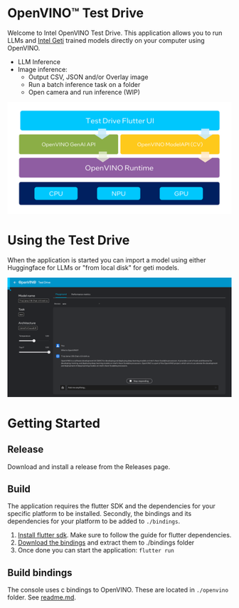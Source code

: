 # OpenVINO™ Test Drive

Welcome to Intel OpenVINO Test Drive. This application allows you to run LLMs and [Intel Geti](https://geti.intel.com/) trained models directly on your computer using OpenVINO.

* LLM Inference
* Image inference:
    * Output CSV, JSON and/or Overlay image 
    * Run a batch inference task on a folder
    * Open camera and run inference (WIP)

![Design Graph](./design_graph.png)

# Using the Test Drive

When the application is started you can import a model using either Huggingface for LLMs or "from local disk" for geti models.

![Preview](./preview.png)

# Getting Started

## Release

Download and install a release from the Releases page.

## Build

The application requires the flutter SDK and the dependencies for your specific platform to be installed.
Secondly, the bindings and its dependencies for your platform to be added to `./bindings`.

1. [Install flutter sdk](https://docs.flutter.dev/get-started/install). Make sure to follow the guide for flutter dependencies.
2. [Download the bindings](https://github.com/intel-sandbox/applications.ai.geti.flutter.inference/releases) and extract them to ./bindings folder
3. Once done you can start the application: `flutter run`

## Build bindings

The console uses c bindings to OpenVINO. These are located in `./openvino` folder. See [readme.md](./openvino/README.md).

